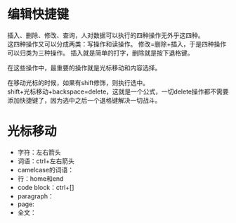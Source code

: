# 编辑快捷键

插入、删除、修改、查询，人对数据可以执行的四种操作无外乎这四种。  
这四种操作又可以分成两类：写操作和读操作。
修改=删除+插入，于是四种操作可以归类为三种操作。
插入就是简单的打字，删除就是按下退格键。  

在这些操作中，最重要的操作就是光标移动和内容选择。  


在移动光标的时候，如果有shift修饰，则执行选中。  
shift+光标移动+backspace=delete，这就是一个公式，一切delete操作都不需要添加快捷键了，因为选中之后一个退格键解决一切战斗。  

# 光标移动
* 字符：左右箭头
* 词语：ctrl+左右箭头
* camelcase的词语：
* 行：home和end
* code block：ctrl+[]
* paragraph：
* page:
* 全文：

